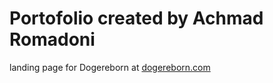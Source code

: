 # Portofolio created by Achmad Romadoni

landing page for Dogereborn at [dogereborn.com](https://dogereborn.com)
